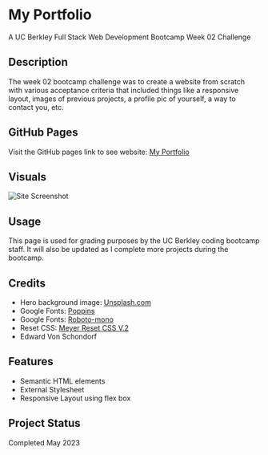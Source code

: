 # My Portfolio
A UC Berkley Full Stack Web Development Bootcamp Week 02 Challenge

## Description

The week 02 bootcamp challenge was to create a website from scratch with various acceptance criteria that included things like a responsive layout, images of previous projects, a profile pic of yourself, a way to contact you, etc. 

## GitHub Pages

Visit the GitHub pages link to see website: [My Portfolio](https://torvec.github.io/challenge_2_myPortfolio/)

## Visuals

![Site Screenshot](./assets/img/fullSitescreenshot.png)

## Usage

This page is used for grading purposes by the UC Berkley coding bootcamp staff. It will also be updated as I complete more projects during the bootcamp.

## Credits

- Hero background image: [Unsplash.com](https://unsplash.com/photos/y6NyYpl89JM)
- Google Fonts: [Poppins](https://fonts.google.com/specimen/Poppins?query=poppins)
- Google Fonts: [Roboto-mono](https://fonts.google.com/specimen/Roboto+Mono?query=roboto)
- Reset CSS: [Meyer Reset CSS V.2](http://meyerweb.com/eric/tools/css/reset/)
- Edward Von Schondorf

## Features

- Semantic HTML elements
- External Stylesheet
- Responsive Layout using flex box

## Project Status

Completed May 2023